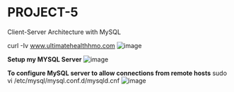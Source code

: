 # PROJECT-5
Client-Server Architecture with MySQL

curl -Iv www.ultimatehealthhmo.com
![image](https://user-images.githubusercontent.com/113097621/210222047-810c069a-3d75-493c-a4e3-61cf6cc8a5bd.png)

**Setup my MYSQL Server**
![image](https://user-images.githubusercontent.com/113097621/210242545-6d67a71a-761b-42b9-ac4d-1cae6e74446d.png)

**To configure MySQL server to allow connections from remote hosts**
sudo vi /etc/mysql/mysql.conf.d/mysqld.cnf
![image](https://user-images.githubusercontent.com/113097621/210238700-950c0b93-2a16-4dd3-942a-236f364ce45a.png)
